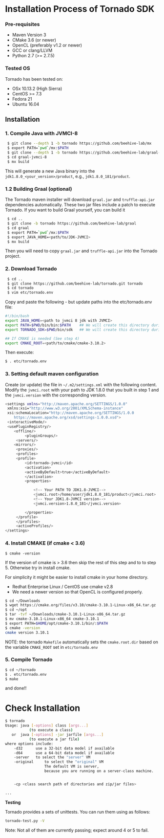# Installation Process of Tornado SDK

### Pre-requisites

  * Maven Version 3
  * CMake 3.6 (or newer)
  * OpenCL (preferably v1.2 or newer)
  * GCC or clang/LLVM
  * Python 2.7 (>= 2.7.5)

### Tested OS
Tornado has been tested on:

  * OSx 10.13.2 (High Sierra)
  * CentOS >= 7.3
  * Fedora 21
  * Ubuntu 16.04 


## Installation

### 1. Compile Java with JVMCI-8

```bash
 $ git clone --depth 1 -b tornado https://github.com/beehive-lab/mx 
 $ export PATH=`pwd`/mx:$PATH 
 $ git clone --depth 1 -b tornado https://github.com/beehive-lab/graal-jvmci-8
 $ cd graal-jvmci-8
 $ mx build  
```

This will generate a new Java binary into the `jdk1.8.0_<your_version>/product`, e.g., `jdk1.8.0_181/product`.

### 1.2 Building Graal (optional) 

The Tornado maven installer will download `graal.jar` and `truffle-api.jar` dependencies automatically. 
These two jar files include a patch to execute Tornado. If you want to build Graal yourself, you can build it 

```bash
 $ cd ..
 $ git clone -b tornado https://github.com/beehive-lab/graal 
 $ cd graal
 $ export PATH=`pwd`/mx:$PATH 
 $ export JAVA_HOME=<path/to/JDK-JVMCI>
 $ mx build  
```

Then you will need to copy `graal.jar` and `truffle-api.jar` into the Tornado project.


### 2. Download Tornado

```bash
 $ cd ..
 $ git clone https://github.com/beehive-lab/tornado.git tornado
 $ cd tornado
 $ vim etc/tornado.env
```

Copy and paste the following - but update paths into the etc/tornado.env file:

```bash
#!/bin/bash
export JAVA_HOME=<path to jvmci 8 jdk with JVMCI>
export PATH=$PWD/bin/bin:$PATH    ## We will create this directory during Tornado compilation
export TORNADO_SDK=$PWD/bin/sdk   ## We will create this directory during Tornado compilation

## If CMAKE is needed (See step 4)
export CMAKE_ROOT=<path/to/cmake/cmake-3.10.2>
```

Then execute:

```bash
$ . etc/tornado.env
```


### 3. Setting default maven configuration

Create (or update) the file in `~/.m2/settings.xml` with the following content. Modify the `jvmci.root` with your path to JDK 1.8.0 that you built in step 1 and the `jvmci.version` with the corresponding version. 

```bash
<settings xmlns="http://maven.apache.org/SETTINGS/1.0.0"
 xmlns:xsi="http://www.w3.org/2001/XMLSchema-instance"
 xsi:schemaLocation="http://maven.apache.org/SETTINGS/1.0.0
	https://maven.apache.org/xsd/settings-1.0.0.xsd">
 <interactiveMode/>
 <usePluginRegistry/>
 	<offline/>
		 <pluginGroups/>
	 <servers/>
 	<mirrors/>
	 <proxies/>
	 <profiles>
	 <profile>
		 <id>tornado-jvmci</id>
		 <activation>
		 <activeByDefault>true</activeByDefault>
		 </activation>
		 <properties>

			 <!-- Your PATH TO JDK1.8-JVMCI-->
			 <jvmci.root>/home/user/jdk1.8.0_181/product</jvmci.root>
			 <!-- Your JDK1.8-JVMCI version-->
		 	 <jvmci.version>1.8.0_181</jvmci.version>

		 </properties>
	 </profile>
	 </profiles>
	 <activeProfiles/>
</settings>

```


### 4. Install CMAKE (if cmake < 3.6) 

```
$ cmake -version
```

If the version of cmake is > 3.6 then skip the rest of this step and to to step 5.
Otherwise try in install cmake.

For simplicity it might be easier to install cmake in your home
directory.
  * Redhat Enterprise Linux / CentOS use cmake v2.8 
  * We need a newer version so that OpenCL is configured properly.

```bash
$ cd ~/Downloads
$ wget https://cmake.org/files/v3.10/cmake-3.10.1-Linux-x86_64.tar.gz
$ cd ~/opt
$ tar -tvf ~/Downloads/cmake-3.10.1-Linux-x86_64.tar.gz
$ mv cmake-3.10.1-Linux-x86_64 cmake-3.10.1
$ export PATH=$HOME/opt/cmake-3.10.1/bin/:$PATH
$ cmake -version
cmake version 3.10.1
``` 

NOTE: the tornado `Makefile` automatically sets the `cmake.root.dir` based on the variable `CMAKE_ROOT` set in `etc/tornado.env`

### 5. Compile Tornado

```bash
$ cd ~/tornado
$ . etc/tornado.env
$ make 
```
and done!! 


# Check Installation 

```bash
$ tornado
Usage: java [-options] class [args...]
           (to execute a class)
   or  java [-options] -jar jarfile [args...]
           (to execute a jar file)
where options include:
    -d32	  use a 32-bit data model if available
    -d64	  use a 64-bit data model if available
    -server	  to select the "server" VM
    -original	  to select the "original" VM
                  The default VM is server,
                  because you are running on a server-class machine.


    -cp <class search path of directories and zip/jar files>

...
```

__Testing__


Tornado provides a sets of unittests. You can run them using as follows:


```bash
tornado-test.py -V
```

Note: Not all of them are currently passing; expect around 4 or 5 to fail. 



